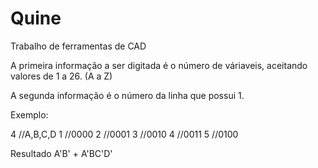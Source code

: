# Quine
Trabalho de ferramentas de CAD

A primeira informação a ser digitada é o número de váriaveis, aceitando valores de 1 a 26. (A a Z)

A segunda informação é o número da linha que possui 1.

Exemplo:

4	//A,B,C,D
1	//0000
2	//0001
3	//0010
4	//0011
5	//0100

Resultado
A'B' + A'BC'D'